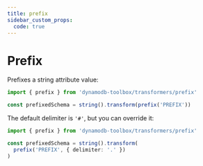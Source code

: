 ```yaml
---
title: prefix
sidebar_custom_props:
  code: true
---
```


# Prefix

Prefixes a string attribute value:

```ts
import { prefix } from 'dynamodb-toolbox/transformers/prefix'

const prefixedSchema = string().transform(prefix('PREFIX'))
```

The default delimiter is `'#'`, but you can override it:

```ts
import { prefix } from 'dynamodb-toolbox/transformers/prefix'

const prefixedSchema = string().transform(
  prefix('PREFIX', { delimiter: '.' })
)
```
